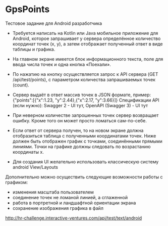 # GpsPoints

Тестовое задание для Android разработчика
+ Требуется написать на Kotlin или Java мобильное приложение для Android, которое запрашивает у сервера определённое количество координат точек (x, y), а затем отображает полученный ответ в виде таблицы и графика.
+ На главном экране имеется блок информационного текста, поле для ввода числа точек и одна кнопка «Поехали».
+ По нажатию на кнопку осуществляется запрос к API сервера (GET /api/test/points), с параметром количества запрашиваемых точек (count).
+ Сервер выдаёт в ответ массив точек в JSON формате, пример: {"points":[{"x":1.23, "y":2.44},{"x":2.17, "y":3.66}]}
Спецификации API (если нужно):
Swagger 2 - UI тут,
OpenAPI (Swagger 3) - UI тут
+ При неверном количестве запрошенных точек сервер возвращает ошибку. Кроме того он может просто ломаться сам-по-себе.
+ Если ответ от сервера получен, то на новом экране должна отобразиться таблица с полученными координатами точек. Ниже должен быть отображен график с точками, соединёнными прямыми линиями. Точки на графике должны следовать по возрастанию координаты x.

+ Для создания UI желательно использовать классическую систему android View/Layouts

Дополнительно можно осуществить следующие возможности работы с графиком:
+ изменения масштаба пользователем
+ соединение точек не ломаной линией, а сглаженной
+ работа в портретной и ландшафтной ориентации экрана
+ сохранение изображения графика в файл

http://hr-challenge.interactive-ventures.com/api/test/text/android
